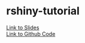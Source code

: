# rshiny-tutorial

[Link to Slides](https://docs.google.com/presentation/d/1azYYubt85XtjyO8x0x72xJoaq8wtrQSKsK4kDqbD1gU/edit?usp=sharing)
<br />
[Link to Github Code](https://github.com/TheJacksonLaboratory/rshiny-tutorial)
